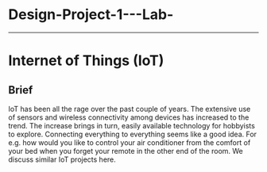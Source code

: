 # Design-Project-1---Lab-

---
# Internet of Things (IoT)

## Brief
IoT has been all the rage over the past couple of years. The extensive use of sensors and wireless connectivity among devices has increased to the trend. The increase brings in turn, easily available technology for hobbyists to explore. Connecting everything to everything seems like a good idea. For e.g. how would you like to control your air conditioner from the comfort of your bed when you forget your remote in the other end of the room. We discuss similar IoT projects here.
